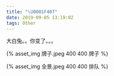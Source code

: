 ```yaml
---
title: "\U0001F407"
date: 2019-09-05 13:19:02
tags: Other
---
```


大白兔。。你变了。。。

{% asset_img 牌子.jpeg 400 400 牌子 %}
<!-- more -->

{% asset_img 全景.jpeg 400 400 排队 %}